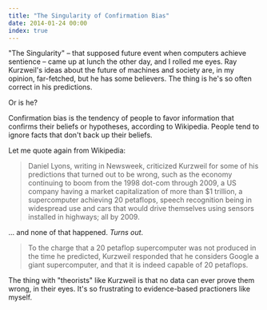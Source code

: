 ```yaml
---
title: "The Singularity of Confirmation Bias"
date: 2014-01-24 00:00
index: true
---
```


"The Singularity" – that supposed future event when computers achieve sentience – came up at lunch the other day, and I rolled me eyes. Ray Kurzweil's ideas about the future of machines and society are, in my opinion, far-fetched, but he has some believers. The thing is he's so often correct in his predictions.

Or is he?

Confirmation bias is the tendency of people to favor information that confirms their beliefs or hypotheses, according to Wikipedia. People tend to ignore facts that don't back up their beliefs.

Let me quote again from Wikipedia:

> Daniel Lyons, writing in Newsweek, criticized Kurzweil for some of his predictions that turned out to be wrong, such as the economy continuing to boom from the 1998 dot-com through 2009, a US company having a market capitalization of more than $1 trillion, a supercomputer achieving 20 petaflops, speech recognition being in widespread use and cars that would drive themselves using sensors installed in highways; all by 2009.

... and none of that happened. _Turns out_.

> To the charge that a 20 petaflop supercomputer was not produced in the time he predicted, Kurzweil responded that he considers Google a giant supercomputer, and that it is indeed capable of 20 petaflops.

The thing with "theorists" like Kurzweil is that no data can ever prove them wrong, in their eyes. It's so frustrating to evidence-based practioners like myself.

<!-- more -->
